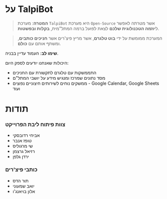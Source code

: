 # על TalpiBot

> **המטרה**: מערכת `TalpiBot` היא מערכת `Open-Source` אשר מטרתה לאפשר ל**יוזמה הטכנולוגית שלכם** לצאת לפועל ברמה המתל"מית, **בקלות ובפשטות**. 

> המערכת ממומשת על ידי **בוט טלגרם**, אשר מריץ פיצ'רים אשר **חניכים כותבים**, ומשתף אותם עם **כולם**.

**שימו לב**: העמוד עדיין בבניה.

היכולות שאנחנו יודעים לספק היום:
* התממשקות עם טלגרם לתקשורת עם החניכים
* מסד נתונים שמרכז ומנגיש מידע על יושבי המתל"ם
* ממשקים נוחים לשירותים חיצוניים נפוצים - Google Calendar, Google Sheets ועוד

# תודות
### צוות פיתוח ליבת הפרוייקט
* אביחי רדובסקי
* טופז אנבר
* שי מרגוליס 
* רזיאל גרצמן
* ירדן גלפן 

### כותבי פיצ'רים
*  תור הדס 
*  יואב שמעוני 
*  אלון בויאנג'ו 


